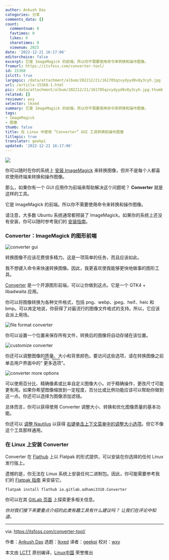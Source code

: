 ```yaml
---
author: Ankush Das
categories: 分享
comments_data: []
count:
  commentnum: 0
  favtimes: 0
  likes: 0
  sharetimes: 0
  viewnum: 2025
date: '2022-12-21 16:17:06'
editorchoice: false
excerpt: 它是 ImageMagick 的前端。所以你不需要使用命令来转换和操作图像。
fromurl: https://itsfoss.com/converter-tool/
id: 15368
islctt: true
largepic: /data/attachment/album/202212/21/161705qzvydyyd8v8y3cyh.jpg
url: /article-15368-1.html
pic: /data/attachment/album/202212/21/161705qzvydyyd8v8y3cyh.jpg.thumb.jpg
related: []
reviewer: wxy
selector: lkxed
summary: 它是 ImageMagick 的前端。所以你不需要使用命令来转换和操作图像。
tags:
- ImageMagick
- 图像
thumb: false
title: 在 Linux 中使用 “Converter” GUI 工具转换和操作图像
titlepic: true
translator: geekpi
updated: '2022-12-21 16:17:06'
---
```


![](/data/attachment/album/202212/21/161705qzvydyyd8v8y3cyh.jpg)


你可以随时在你的系统上 [安装 ImageMagick](https://itsfoss.com/install-imagemagick-ubuntu/) 来转换图像，但并不是每个人都喜欢使用终端来转换和操作图像。


那么，如果你有一个 GUI 应用作为前端来帮助解决这个问题呢？ **Converter** 就是这样的工具。


它是 ImageMagick 的前端。所以你不需要使用命令来转换和操作图像。


请注意，大多数 Ubuntu 系统通常都预装了 ImageMagick。如果你的系统上还没有安装，你可以随时参考我们的 [安装指南](https://itsfoss.com/install-imagemagick-ubuntu/)。


### Converter：ImageMagick 的图形前端


![converter gui](/data/attachment/album/202212/21/161707porok6k0uvzo7kmr.png)


转换图像不应该花费很多精力。这是一项简单的任务，而且应该如此。


我不想键入命令来快速转换图像。因此，我更喜欢使我能够更快地做事的图形工具。


[Converter](https://gitlab.com/adhami3310/Converter) 是一个开源图形前端，可以让你做到这点。它是一个 GTK4 + libadwaita 应用。


你可以将图像转换为各种文件格式，包括 png、webp、jpeg、heif、heic 和 bmp。可以肯定地说，你获得了对最流行的图像文件格式的支持。所以，它应该会派上用场。


![file format converter](/data/attachment/album/202212/21/161707gh5ba757ebm3xnme.png)


你可以设置一个位置来保存所有文件，转换后的图像将自动存储在该位置。


![customize converter](/data/attachment/album/202212/21/161707pse8j18c9on6vsfm.png)


你还可以调整图像的质量、大小和背景颜色。要访问这些选项，请在转换图像之前单击用户界面中的“<ruby> 更多选项 <rt>  More Options </rt></ruby>”。


![converter more options](/data/attachment/album/202212/21/161707y7w746q6ymvzzwyy.png)


可以使用百分比、精确像素或比率自定义图像大小。对于精确操作，更改尺寸可能更有用。如果你希望图像缩放到一定程度，百分比或比例功能应该可以帮助你做到这一点。你还可以选择为图像添加滤镜。


总体而言，你可以获得使用 Converter 调整大小、转换和优化图像质量的基本功能。


你还可以 [调整 Nautilus](https://itsfoss.com/nautilus-tips-tweaks/) 以获得 [右键单击上下文菜单中的调整大小选项](https://itsfoss.com/resize-images-with-right-click/)。但它不像这个工具那样通用。


### 在 Linux 上安装 Converter


Converter 在 [Flathub](https://flathub.org/apps/details/io.gitlab.adhami3310.Converter) 上以 Flatpak 的形式提供，可以安装在你选择的任何 Linux 发行版上。


遗憾的是，你无法在 Linux 系统上安装任何二进制包。因此，你可能需要参考我们的 [Flatpak 指南](https://itsfoss.com/flatpak-guide/) 来安装它。



```
flatpak install flathub io.gitlab.adhami3310.Converter

```

你可以在其 [GitLab 页面](https://gitlab.com/adhami3310/Converter) 上探索更多相关信息。


*你对我们接下来要重点介绍的此类有趣工具有什么建议吗？ 让我们在评论中知道。*




---


via: <https://itsfoss.com/converter-tool/>


作者：[Ankush Das](https://itsfoss.com/author/ankush/) 选题：[lkxed](https://github.com/lkxed) 译者：[geekpi](https://github.com/geekpi) 校对：[wxy](https://github.com/wxy)


本文由 [LCTT](https://github.com/LCTT/TranslateProject) 原创编译，[Linux中国](https://linux.cn/) 荣誉推出